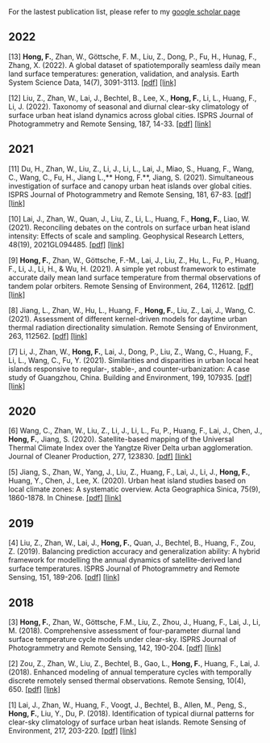 
For the lastest publication list, please refer to my [google scholar page](https://scholar.google.com/citations?user=BokVjCUAAAAJ&hl=en)

## 2022
[13]	**Hong, F.**, Zhan, W., Göttsche, F. M., Liu, Z., Dong, P., Fu, H., Hunag, F., Zhang, X. (2022). A global dataset of spatiotemporally seamless daily mean land surface temperatures: generation, validation, and analysis. Earth System Science Data, 14(7), 3091-3113. [[pdf]](https://github.com/faluhong/faluhong.github.io/blob/master/files/2022_global_daily_mean_LST_ESSD.pdf) [[link]](https://essd.copernicus.org/articles/14/3091/2022/) 

[12]	Liu, Z., Zhan, W., Lai, J., Bechtel, B., Lee, X., **Hong, F.**, Li, L., Huang, F., Li, J. (2022). Taxonomy of seasonal and diurnal clear-sky climatology of surface urban heat island dynamics across global cities. ISPRS Journal of Photogrammetry and Remote Sensing, 187, 14-33. [[pdf]](https://github.com/faluhong/faluhong.github.io/blob/master/files/2022_taxonomy_SUHI_isprs.pdf) [[link]](https://www.sciencedirect.com/science/article/pii/S0924271622000612) 

## 2021
[11] Du, H., Zhan, W., Liu, Z., Li, J., Li, L., Lai, J., Miao, S., Huang, F., Wang, C., Wang, C., Fu, H., Jiang L.,** Hong, F.**, Jiang, S. (2021). Simultaneous investigation of surface and canopy urban heat islands over global cities. ISPRS Journal of Photogrammetry and Remote Sensing, 181, 67-83. [[pdf]](https://github.com/faluhong/faluhong.github.io/blob/master/files/2021_SUHI_CUHI_isprs.pdf) [[link]](https://www.sciencedirect.com/science/article/pii/S0924271621002355) 

[10] Lai, J., Zhan, W., Quan, J., Liu, Z., Li, L., Huang, F., **Hong, F.**, Liao, W. (2021). Reconciling debates on the controls on surface urban heat island intensity: Effects of scale and sampling. Geophysical Research Letters, 48(19), 2021GL094485. [[pdf]](https://github.com/faluhong/faluhong.github.io/blob/master/files/2021_Reconcile_SUHII_factor_GRL.pdf) [[link]](https://agupubs.onlinelibrary.wiley.com/doi/full/10.1029/2021GL094485) 

[9]	**Hong, F.**, Zhan, W., Göttsche, F.-M., Lai, J., Liu, Z., Hu, L., Fu, P., Huang, F., Li, J., Li, H., & Wu, H. (2021). A simple yet robust framework to estimate accurate daily mean land surface temperature from thermal observations of tandem polar orbiters. Remote Sensing of Environment, 264, 112612. [[pdf]](https://github.com/faluhong/faluhong.github.io/blob/master/files/2021_daily_mean_LST_rse.pdf) [[link]](https://www.sciencedirect.com/science/article/pii/S0924271618301710) 

[8]	Jiang, L., Zhan, W., Hu, L., Huang, F., **Hong, F.**, Liu, Z., Lai, J., Wang, C. (2021). Assessment of different kernel-driven models for daytime urban thermal radiation directionality simulation. Remote Sensing of Environment, 263, 112562. [[pdf]](https://github.com/faluhong/faluhong.github.io/blob/master/files/2021_Assessment_kernel_driven_model_rse.pdf) [[link]](https://www.sciencedirect.com/science/article/pii/S0034425721002820) 

[7]	Li, J., Zhan, W., **Hong, F.**, Lai, J., Dong, P., Liu, Z., Wang, C., Huang, F., Li, L., Wang, C., Fu, Y. (2021). Similarities and disparities in urban local heat islands responsive to regular-, stable-, and counter-urbanization: A case study of Guangzhou, China. Building and Environment, 199, 107935.  [[pdf]](https://github.com/faluhong/faluhong.github.io/blob/master/files/2021_Urbanzation_SUHII_B&E.pdf) [[link]](https://www.sciencedirect.com/science/article/pii/S0360132321003395) 

## 2020
[6]	Wang, C., Zhan, W., Liu, Z., Li, J., Li, L., Fu, P., Huang, F., Lai, J., Chen, J., **Hong, F.**, Jiang, S. (2020). Satellite-based mapping of the Universal Thermal Climate Index over the Yangtze River Delta urban agglomeration. Journal of Cleaner Production, 277, 123830. [[pdf]](https://github.com/faluhong/faluhong.github.io/blob/master/files/2020_UTCI_jcp.pdf) [[link]](https://www.sciencedirect.com/science/article/pii/S0959652620338750) 

[5]	Jiang, S., Zhan, W., Yang, J., Liu, Z., Huang, F., Lai, J., Li, J., **Hong, F.**, Huang, Y., Chen, J., Lee, X. (2020). Urban heat island studies based on local climate zones: A systematic overview. Acta Geographica Sinica, 75(9), 1860-1878. In Chinese. [[pdf]](https://github.com/faluhong/faluhong.github.io/blob/master/files/2020_LCZ_review.pdf) [[link]](http://www.geog.com.cn/CN/10.11821/dlxb202009004) 

## 2019
[4]	Liu, Z., Zhan, W., Lai, J., **Hong, F.**, Quan, J., Bechtel, B., Huang, F., Zou, Z. (2019). Balancing prediction accuracy and generalization ability: A hybrid framework for modelling the annual dynamics of satellite-derived land surface temperatures. ISPRS Journal of Photogrammetry and Remote Sensing, 151, 189-206. [[pdf]](https://github.com/faluhong/faluhong.github.io/blob/master/files/2019_ATCE2_isprs.pdf) [[link]](https://www.sciencedirect.com/science/article/pii/S0924271619300826)

## 2018
[3]	**Hong, F.**, Zhan, W., Göttsche, F.M., Liu, Z., Zhou, J., Huang, F., Lai, J., Li, M. (2018). Comprehensive assessment of four-parameter diurnal land surface temperature cycle models under clear-sky. ISPRS Journal of Photogrammetry and Remote Sensing, 142, 190-204. [[pdf]](https://github.com/faluhong/faluhong.github.io/blob/master/files/2018_fpd_isprs_compressed.pdf) [[link]](https://www.sciencedirect.com/science/article/pii/S0924271619300826)

[2]	Zou, Z., Zhan, W., Liu, Z., Bechtel, B., Gao, L., **Hong, F.**, Huang, F., Lai, J. (2018). Enhanced modeling of annual temperature cycles with temporally discrete remotely sensed thermal observations. Remote Sensing, 10(4), 650. [[pdf]](https://github.com/faluhong/faluhong.github.io/blob/master/files/2019_ATCE1_remote%20sensing_compressed.pdf) [[link]](https://www.mdpi.com/2072-4292/10/4/650/htm)

[1]	Lai, J., Zhan, W., Huang, F., Voogt, J., Bechtel, B., Allen, M., Peng, S., **Hong, F.**, Liu, Y., Du, P. (2018). Identification of typical diurnal patterns for clear-sky climatology of surface urban heat islands. Remote Sensing of Environment, 217, 203-220. [[pdf]](https://github.com/faluhong/faluhong.github.io/blob/master/files/2018_SUHI_rse_compressed.pdf) [[link]](https://www.sciencedirect.com/science/article/pii/S0034425718303973)

